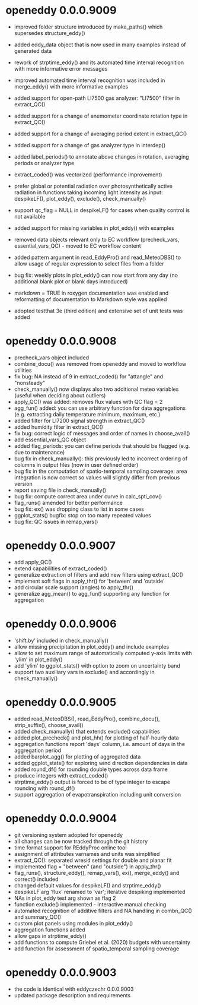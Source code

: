 # openeddy 0.0.0.9009

-   improved folder structure introduced by make_paths() which
    supersedes structure_eddy()

-   added eddy_data object that is now used in many examples instead of
    generated data

-   rework of strptime_eddy() and its automated time interval
    recognition with more informative error messages

-   improved automated time interval recognition was included in
    merge_eddy() with more informative examples

-   added support for open-path LI7500 gas analyzer: "LI7500" filter in
    extract_QC()

-   added support for a change of anemometer coordinate rotation type in
    extract_QC()

-   added support for a change of averaging period extent in
    extract_QC()

-   added support for a change of gas analyzer type in interdep()

-   added label_periods() to annotate above changes in rotation,
    averaging periods or analyzer type

-   extract_coded() was vectorized (performance improvement)

-   prefer global or potential radiation over photosynthetically active
    radiation in functions taking incoming light intensity as input:
    despikeLF(), plot_eddy(), exclude(), check_manually()

-   support qc_flag = NULL in despikeLF() for cases when quality control
    is not available

-   added support for missing variables in plot_eddy() with examples

-   removed data objects relevant only to EC workflow (precheck_vars,
    essential_vars_QC) - moved to EC workflow content

-   added pattern argument in read_EddyPro() and read_MeteoDBS() to
    allow usage of regular expression to select files from a folder

-   bug fix: weekly plots in plot_eddy() can now start from any day (no
    additional blank plot or blank days introduced)

-   markdown = TRUE in roxygen documentation was enabled and
    reformatting of documentation to Markdown style was applied

-   adopted testthat 3e (third edition) and extensive set of unit tests
    was added

# openeddy 0.0.0.9008

-   precheck_vars object included
-   combine_docu() was removed from openeddy and moved to workflow
    utilities
-   fix bug: NA instead of 9 in extract_coded() for "attangle" and
    "nonsteady"
-   check_manually() now displays also two additional meteo variables
    (useful when deciding about outliers)
-   apply_QC() was added: removes flux values with QC flag = 2
-   agg_fun() added: you can use arbitrary function for data
    aggregations (e.g. extracting daily temperature minimum, maximum,
    etc.)
-   added filter for LI7200 signal strength in extract_QC()
-   added humidity filter in extract_QC()
-   fix bug: correct logic of messages and order of names in
    choose_avail()
-   add essential_vars_QC object
-   added flag_periods: you can define periods that should be flagged
    (e.g. due to maintenance)
-   bug fix in check_manually(): this previously led to incorrect
    ordering of columns in output files (now in user defined order)
-   bug fix in the computation of spatio-temporal sampling coverage:
    area integration is now correct so values will slightly differ from
    previous version
-   report saving file in check_manually()
-   bug fix: compute correct area under curve in calc_spti_cov()
-   flag_runs() amended for better performance
-   bug fix: ex() was dropping class to list in some cases
-   ggplot_stats() bugfix: stop on too many repeated values
-   bug fix: QC issues in remap_vars()

# openeddy 0.0.0.9007

-   add apply_QC()
-   extend capabilities of extract_coded()
-   generalize extraction of filters and add new filters using
    extract_QC()
-   implement soft flags in apply_thr() for 'between' and 'outside'
-   add circular scale support (angles) to apply_thr()
-   generalize agg_mean() to agg_fun() supporting any function for
    aggregation

# openeddy 0.0.0.9006

-   'shift.by' included in check_manually()
-   allow missing precipitation in plot_eddy() and include examples
-   allow to set maximum range of automatically computed y-axis limits
    with 'ylim' in plot_eddy()
-   add 'ylim' to ggplot_stats() with option to zoom on uncertainty band
-   support two auxiliary vars in exclude() and accordingly in
    check_manually()

# openeddy 0.0.0.9005

-   added read_MeteoDBS(), read_EddyPro(), combine_docu(),
    strip_suffix(), choose_avail()
-   added check_manually() that extends exclude() capabilities
-   added plot_precheck() and plot_hh() for plotting of half-hourly data
-   aggregation functions report 'days' column, i.e. amount of days in
    the aggregation period
-   added barplot_agg() for plotting of aggregated data
-   added ggplot_stats() for exploring wind direction dependencies in
    data
-   added round_df() for rounding double types across data frame
-   produce integers with extract_coded()
-   strptime_eddy() output is forced to be of type integer to escape
    rounding with round_df()
-   support aggregation of evapotranspiration including unit conversion

# openeddy 0.0.0.9004

-   git versioning system adopted for openeddy
-   all changes can be now tracked through the git history
-   time format support for REddyProc online tool
-   assignment of attributes varnames and units was simplified
-   extract_QC(): separated wresid settings for double and planar fit
-   implemented flag = "between" (and "outside") in apply_thr()
-   flag_runs(), structure_eddy(), remap_vars(), ex(), merge_eddy() and
    correct() included
-   changed default values for despikeLF() and strptime_eddy()
-   despikeLF arg 'flux' renamed to 'var'; iterative despiking
    implemented
-   NAs in plot_eddy test arg shown as flag 2
-   function exclude() implemented - interactive manual checking
-   automated recognition of additive filters and NA handling in
    combn_QC() and summary_QC()
-   custom plot panels using modules in plot_eddy()
-   aggregation functions added
-   allow gaps in strptime_eddy()
-   add functions to compute Griebel et al. (2020) budgets with
    uncertainty
-   add function for assessment of spatio_temporal sampling coverage

# openeddy 0.0.0.9003

-   the code is identical with eddyczechr 0.0.0.9003
-   updated package description and requirements
